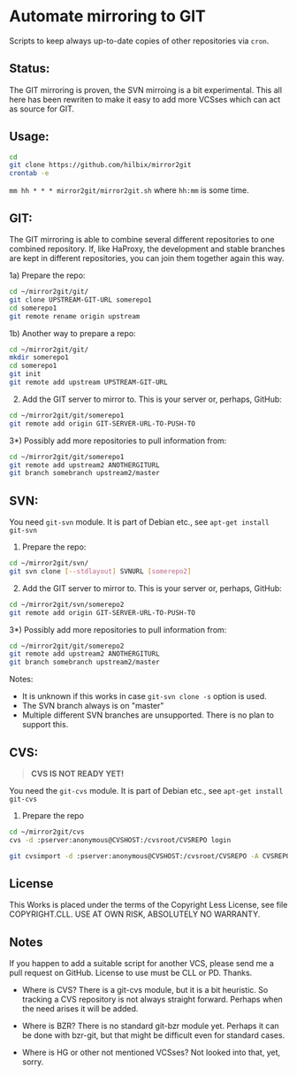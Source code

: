 Automate mirroring to GIT
=========================

Scripts to keep always up-to-date copies of other repositories via `cron`.


Status:
-------

The GIT mirroring is proven, the SVN mirroing is a bit experimental.  This all here has been rewriten to make it easy to add more VCSses which can act as source for GIT.


Usage:
------

```bash
cd
git clone https://github.com/hilbix/mirror2git
crontab -e
```
`mm hh * * * mirror2git/mirror2git.sh`
where `hh:mm` is some time.


GIT:
----

The GIT mirroring is able to combine several different repositories to one combined repository.  If, like HaProxy, the development and stable branches are kept in different repositories, you can join them together again this way.

1a) Prepare the repo:
```bash
cd ~/mirror2git/git/
git clone UPSTREAM-GIT-URL somerepo1
cd somerepo1
git remote rename origin upstream
```

1b) Another way to prepare a repo:
```bash
cd ~/mirror2git/git/
mkdir somerepo1
cd somerepo1
git init
git remote add upstream UPSTREAM-GIT-URL
```

2) Add the GIT server to mirror to.  This is your server or, perhaps, GitHub:
```bash
cd ~/mirror2git/git/somerepo1
git remote add origin GIT-SERVER-URL-TO-PUSH-TO
```

3*) Possibly add more repositories to pull information from:
```bash
cd ~/mirror2git/git/somerepo1
git remote add upstream2 ANOTHERGITURL
git branch somebranch upstream2/master
```


SVN:
----

You need `git-svn` module.  It is part of Debian etc., see `apt-get install git-svn`

1) Prepare the repo:
```bash
cd ~/mirror2git/svn/
git svn clone [--stdlayout] SVNURL [somerepo2]
```

2) Add the GIT server to mirror to.  This is your server or, perhaps, GitHub:
```bash
cd ~/mirror2git/svn/somerepo2
git remote add origin GIT-SERVER-URL-TO-PUSH-TO
```

3*) Possibly add more repositories to pull information from:
```bash
cd ~/mirror2git/git/somerepo2
git remote add upstream2 ANOTHERGITURL
git branch somebranch upstream2/master
```

Notes:

- It is unknown if this works in case `git-svn clone -s` option is used.
- The SVN branch always is on "master"
- Multiple different SVN branches are unsupported.  There is no plan to support this.


CVS:
----

> **CVS IS NOT READY YET!**

You need the `git-cvs` module.  It is part of Debian etc., see `apt-get install git-cvs`

1) Prepare the repo
```bash
cd ~/mirror2git/cvs
cvs -d :pserver:anonymous@CVSHOST:/cvsroot/CVSREPO login

git cvsimport -d :pserver:anonymous@CVSHOST:/cvsroot/CVSREPO -A CVSREPO.authors -C CVSREPO -r cvs -k CVSREPO
```



License
-------

This Works is placed under the terms of the Copyright Less License,
see file COPYRIGHT.CLL.  USE AT OWN RISK, ABSOLUTELY NO WARRANTY.


Notes
-----

If you happen to add a suitable script for another VCS, please send me a pull request on GitHub.  License to use must be CLL or PD.  Thanks.

- Where is CVS?  There is a git-cvs module, but it is a bit heuristic.  So tracking a CVS repository is not always straight forward.  Perhaps when the need arises it will be added.

- Where is BZR?  There is no standard git-bzr module yet.  Perhaps it can be done with bzr-git, but that might be difficult even for standard cases.

- Where is HG or other not mentioned VCSses?  Not looked into that, yet, sorry.

